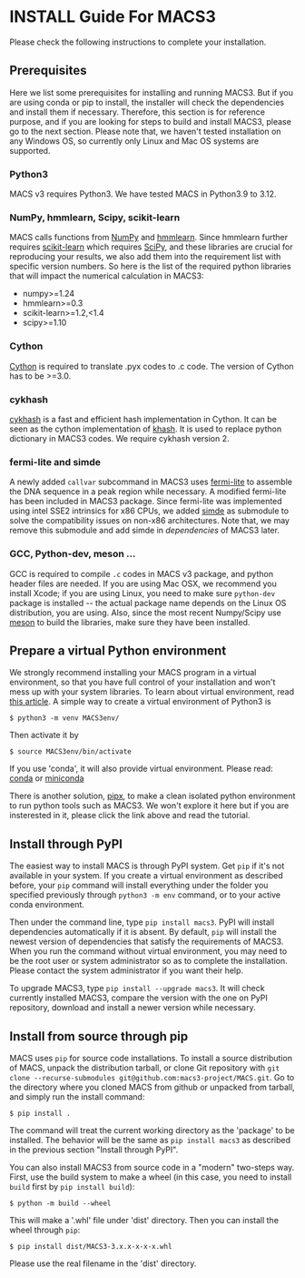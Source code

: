 # INSTALL Guide For MACS3

Please check the following instructions to complete your installation.

## Prerequisites

Here we list some prerequisites for installing and running MACS3. But
if you are using conda or pip to install, the installer will check the
dependencies and install them if necessary. Therefore, this section is
for reference purpose, and if you are looking for steps to build and
install MACS3, please go to the next section. Please note that, we
haven't tested installation on any Windows OS, so currently only Linux
and Mac OS systems are supported.

### Python3

MACS v3 requires Python3. We have tested MACS in Python3.9 to 3.12. 

### NumPy, hmmlearn, Scipy, scikit-learn

MACS calls functions from [NumPy](https://numpy.org/) and
[hmmlearn](https://hmmlearn.readthedocs.io/). Since hmmlearn further
requires [scikit-learn](https://scikit-learn.org/) which requires
[SciPy](https://scipy.org/), and these libraries are crucial for
reproducing your results, we also add them into the requirement list
with specific version numbers. So here is the list of the required
python libraries that will impact the numerical calculation in MACS3:

 - numpy>=1.24 
 - hmmlearn>=0.3
 - scikit-learn>=1.2,<1.4
 - scipy>=1.10

### Cython

[Cython](http://cython.org/) is required to translate .pyx codes to .c
code. The version of Cython has to be >=3.0. 

### cykhash

[cykhash](https://github.com/realead/cykhash) is a fast and efficient
hash implementation in Cython. It can be seen as the cython
implementation of
[khash](https://github.com/attractivechaos/klib/blob/master/khash.h). It
is used to replace python dictionary in MACS3 codes. We require
cykhash version 2.

### fermi-lite and simde

A newly added `callvar` subcommand in MACS3 uses
[fermi-lite](https://github.com/lh3/fermi-lite) to assemble the DNA
sequence in a peak region while necessary. A modified fermi-lite has
been included in MACS3 package. Since fermi-lite was implemented using
intel SSE2 intrinsics for x86 CPUs, we added
[simde](https://github.com/simd-everywhere/simde) as submodule to
solve the compatibility issues on non-x86 architectures. Note that, we
may remove this submodule and add simde in *dependencies* of MACS3
later.

### GCC, Python-dev, meson ... 

GCC is required to compile `.c` codes in MACS v3 package, and python
header files are needed. If you are using Mac OSX, we recommend you
install Xcode; if you are using Linux, you need to make sure
`python-dev` package is installed -- the actual package name depends
on the Linux OS distribution, you are using. Also, since the most
recent Numpy/Scipy use [meson](https://mesonbuild.com/) to build the
libraries, make sure they have been installed.

## Prepare a virtual Python environment 

We strongly recommend installing your MACS program in a virtual
environment, so that you have full control of your installation and
won't mess up with your system libraries. To learn about virtual
environment, read [this
article](https://docs.python.org/3/library/venv.html). A simple way to
create a virtual environment of Python3 is

`$ python3 -m venv MACS3env/`

Then activate it by

`$ source MACS3env/bin/activate`

If you use 'conda', it will also provide virtual environment. Please
read:
[conda](https://docs.conda.io/projects/conda/en/latest/user-guide/getting-started.html)
or [miniconda](https://docs.conda.io/en/latest/miniconda.html)

There is another solution, [pipx](https://pipx.pypa.io/), to make a
clean isolated python environment to run python tools such as
MACS3. We won't explore it here but if you are insterested in it,
please click the link above and read the tutorial.

## Install through PyPI

The easiest way to install MACS is through PyPI system. Get `pip` if
it's not available in your system. If you create a virtual environment
as described before, your `pip` command will install everything under
the folder you specified previously through `python3 -m env` command,
or to your active conda environment. 

Then under the command line, type `pip install macs3`. PyPI will
install dependencies automatically if it is absent. By default, `pip`
will install the newest version of dependencies that satisfy the
requirements of MACS3. When you run the command without virtual
environment, you may need to be the root user or system administrator
so as to complete the installation. Please contact the system
administrator if you want their help.

To upgrade MACS3, type `pip install --upgrade macs3`. It will check
currently installed MACS3, compare the version with the one on PyPI
repository, download and install a newer version while necessary.

## Install from source through pip

MACS uses `pip` for source code installations. To install a source
distribution of MACS, unpack the distribution tarball, or clone Git
repository with `git clone --recurse-submodules
git@github.com:macs3-project/MACS.git`.  Go to the directory where you
cloned MACS from github or unpacked from tarball, and simply run the
install command:

 `$ pip install .`

The command will treat the current working directory as the 'package'
to be installed. The behavior will be the same as `pip install macs3`
as described in the previous section "Install through PyPI".

You can also install MACS3 from source code in a "modern" two-steps
way. First, use the build system to make a wheel (in this case, you
need to install `build` first by `pip install build`):

`$ python -m build --wheel`

This will make a '.whl' file under 'dist' directory. Then you can
install the wheel through `pip`:

`$ pip install dist/MACS3-3.x.x-x-x-x.whl`

Please use the real filename in the 'dist' directory.

